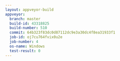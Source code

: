 ```yaml
---
layout: appveyor-build
appveyor:
  branch: master
  build-id: 43318825
  build-number: 510
  commit: 64b323f83dc0d87112dc9e3a30dc4f8ea31933f1
  job-id: oj7cu764fvix0u2e
  job-number: 4
  os-name: Windows
  test-result: 0
---
```

